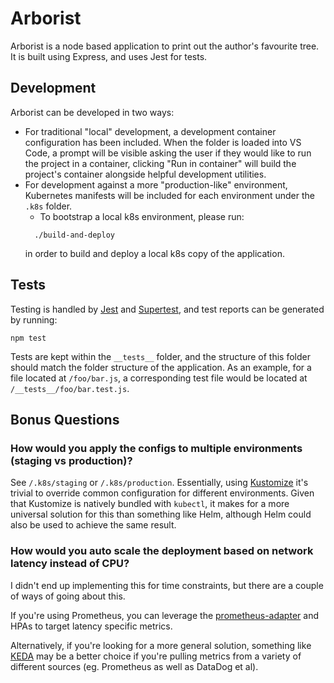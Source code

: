 # Arborist
Arborist is a node based application to print out the author's favourite tree.  It is built using Express, and uses Jest for tests.

## Development
Arborist can be developed in two ways:

- For traditional "local" development, a development container configuration has been included.  When the folder is loaded into VS Code, a prompt will be visible asking the user if they would like to run the project in a container, clicking "Run in container" will build the project's container alongside helpful development utilities.
- For development against a more "production-like" environment, Kubernetes manifests will be included for each environment under the `.k8s` folder.
  - To bootstrap a local k8s environment, please run:
  ```
    ./build-and-deploy
  ```
    in order to build and deploy a local k8s copy of the application.

## Tests
Testing is handled by [Jest](https://jestjs.io/) and [Supertest](https://github.com/ladjs/supertest), and test reports can be generated by running:
```
npm test
```

Tests are kept within the `__tests__` folder, and the structure of this folder should match the folder structure of the application.  As an example, for a file located at `/foo/bar.js`, a corresponding test file would be located at `/__tests__/foo/bar.test.js`.


## Bonus Questions
### How would you apply the configs to multiple environments (staging vs production)?
See `/.k8s/staging` or `/.k8s/production`.  Essentially, using [Kustomize](https://kustomize.io/) it's trivial to override common configuration for different environments.  Given that Kustomize is natively bundled with `kubectl`, it makes for a more universal solution for this than something like Helm, although Helm could also be used to achieve the same result.

### How would you auto scale the deployment based on network latency instead of CPU?
I didn't end up implementing this for time constraints, but there are a couple of ways of going about this.

If you're using Prometheus, you can leverage the [prometheus-adapter](https://github.com/kubernetes-sigs/prometheus-adapter) and HPAs to target latency specific metrics.

Alternatively, if you're looking for a more general solution, something like [KEDA](https://keda.sh/) may be a better choice if you're pulling metrics from a variety of different sources (eg. Prometheus as well as DataDog et al).
